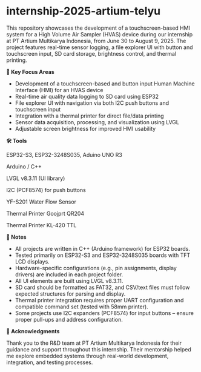 # internship-2025-artium-telyu

This repository showcases the development of a touchscreen-based HMI system for a High Volume Air Sampler (HVAS) device during our internship at PT Artium Multikarya Indonesia, from June 30 to August 9, 2025. The project features real-time sensor logging, a file explorer UI with button and touchscreen input, SD card storage, brightness control, and thermal printing.

**🧠 Key Focus Areas**

- Development of a touchscreen-based and button input Human Machine Interface (HMI) for an HVAS device
- Real-time air quality data logging to SD card using ESP32
- File explorer UI with navigation via both I2C push buttons and touchscreen input
- Integration with a thermal printer for direct file/data printing
- Sensor data acquisition, processing, and visualization using LVGL
- Adjustable screen brightness for improved HMI usability

**🛠 Tools**

  ESP32-S3, ESP32-3248S035, Aduino UNO R3

  Arduino / C++

  LVGL v8.3.11 (UI library)

  I2C (PCF8574) for push buttons

  YF-S201 Water Flow Sensor 

  Thermal Printer Goojprt QR204 

  Thermal Printer KL-420 TTL

**📌 Notes**

- All projects are written in C++ (Arduino framework) for ESP32 boards.
- Tested primarily on ESP32-S3 and ESP32-3248S035 boards with TFT LCD displays.
- Hardware-specific configurations (e.g., pin assignments, display drivers) are included in each project folder.
- All UI elements are built using LVGL v8.3.11.
- SD card should be formatted as FAT32, and CSV/text files must follow expected structures for parsing and display.
- Thermal printer integration requires proper UART configuration and compatible command set (tested with 58mm printer).
- Some projects use I2C expanders (PCF8574) for input buttons – ensure proper pull-ups and address configuration.

**🤝 Acknowledgments**

Thank you to the R&D team at PT Artium Multikarya Indonesia for their guidance and support throughout this internship. Their mentorship helped me explore embedded systems through real-world development, integration, and testing processes.

